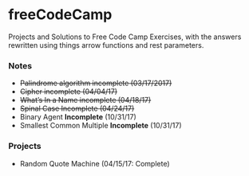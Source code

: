 # freeCodeCamp

Projects and Solutions to Free Code Camp Exercises, with the answers rewritten using things arrow functions and rest parameters.

### Notes
- ~~Palindrome algorithm incomplete (03/17/2017)~~
- ~~Cipher incomplete (04/04/17)~~
- ~~What’s In a Name incomplete (04/18/17)~~
- ~~Spinal Case Incomplete (04/24/17)~~
- Binary Agent **Incomplete** (10/31/17)
- Smallest Common Multiple **Incomplete** (10/31/17)

### Projects
- Random Quote Machine (04/15/17: Complete)
